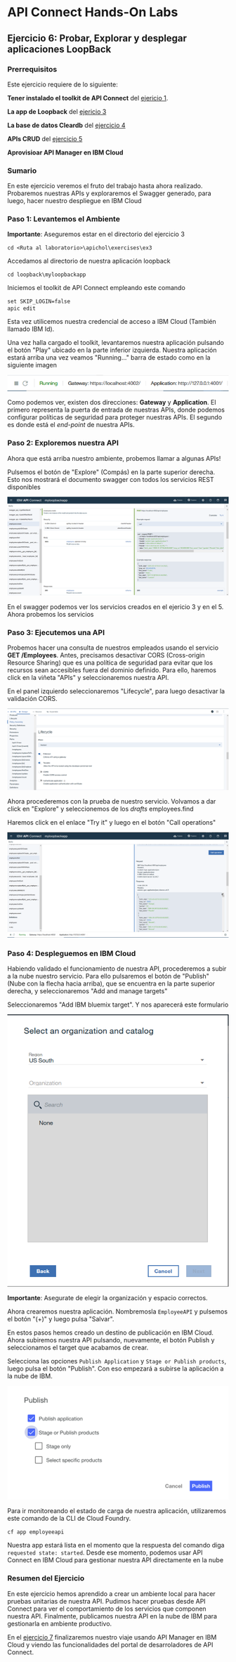 # API Connect Hands-On Labs

## Ejercicio 6: Probar, Explorar y desplegar aplicaciones LoopBack

### Prerrequisitos

Este ejercicio requiere de lo siguiente:

**Tener instalado el toolkit de API Connect** del [ejericio 1](../ex1).

**La app de Loopback** del [ejericio 3](../ex3)

**La base de datos Cleardb** del [ejercicio 4](../ex4)

**APIs CRUD** del [ejercicio 5](../ex5)

**Aprovisioar API Manager en IBM Cloud**

### Sumario

En este ejercicio veremos el fruto del trabajo hasta ahora realizado. Probaremos nuestras APIs y exploraremos el Swagger generado, para luego, hacer nuestro despliegue en IBM Cloud

### Paso 1: Levantemos el Ambiente

**Importante**: Aseguremos estar en el directorio del ejercicio 3

```
cd <Ruta al laboratorio>\apichol\exercises\ex3
```  

Accedamos al directorio de nuestra aplicación loopback

```
cd loopback\myloopbackapp
```

Iniciemos el toolkit de API Connect empleando este comando

```
set SKIP_LOGIN=false
apic edit
```

Esta vez utilicemos nuestra credencial de acceso a IBM Cloud (También llamado IBM Id). 

Una vez halla cargado el toolkit, levantaremos nuestra aplicación pulsando el botón "Play" ubicado en la parte inferior izquierda. Nuestra aplicación estará arriba una vez veamos "Running..." barra de estado como en la siguiente imagen

![Node Running](../../images/ex6/APIC_Noderunning.png)

Como podemos ver, existen dos direcciones: **Gateway** y **Application**. El primero representa la puerta de entrada de nuestras APIs, donde podemos configurar políticas de seguridad para proteger nuestras APIs. El segundo es donde está el _end-point_ de nuestra APIs.

### Paso 2: Exploremos nuestra API

Ahora que está arriba nuestro ambiente, probemos llamar a algunas APIs!

Pulsemos el botón de "Explore" (Compás) en la parte superior derecha. Esto nos mostrará el documento swagger con todos los servicios REST disponibles

![Swagger](../../images/ex6/APIC_Swagger.png)

En el swagger podemos ver los servicios creados en el ejericio 3 y en el 5. Ahora probemos los servicios

### Paso 3: Ejecutemos una API

Probemos hacer una consulta de nuestros empleados usando el servicio **GET /Employees**. Antes, precisamos desactivar CORS (Cross-origin Resource Sharing) que es una política de seguridad para evitar que los recursos sean accesibles fuera del dominio definido. Para ello, haremos click en la viñeta "APIs" y seleccionaremos nuestra API.

En el panel izquierdo seleccionaremos "Lifecycle", para luego desactivar la validación CORS.

![Disabling CORS](../../images/ex6/APIC_DisablingCORS.png)

Ahora procederemos con la prueba de nuestro servicio. Volvamos a dar click en "Explore" y seleccionemos de los _drafts_ employees.find

Haremos click en el enlace "Try it" y luego en el botón "Call operations"

![Testing employees](../../images/ex6/APIC_TestingApi.png)

### Paso 4: Despleguemos en IBM Cloud

Habiendo validado el funcionamiento de nuestra API, procederemos a subir a la nube nuestro servicio. Para ello pulsaremos el botón de "Publish" (Nube con la flecha hacia arriba), que se encuentra en la parte superior derecha, y seleccionaremos "Add and manage targets"

Seleccionaremos "Add IBM bluemix target". Y nos aparecerá este formulario

![Publish to target](../../images/ex6/APIC_PublishToTarget.png)

**Importante**: Asegurate de elegir la organización y espacio correctos. 

Ahora crearemos nuestra aplicación. Nombremosla `EmployeeAPI` y pulsemos el botón "(+)" y luego pulsa "Salvar".

En estos pasos hemos creado un destino de publicación en IBM Cloud. Ahora subiremos nuestra API pulsando, nuevamente, el botón Publish y seleccionamos el target que acabamos de crear.

Selecciona las opciones `Publish Application` y `Stage or Publish products`, luego pulsa el botón "Publish". Con eso empezará a subirse la aplicación a la nube de IBM.

![Publish options](../../images/ex6/APIC_PublishOptions.png)

Para ir monitoreando el estado de carga de nuestra aplicación, utilizaremos este comando de la CLI de Cloud Foundry.

```
cf app employeeapi
```

Nuestra app estará lista en el momento que la respuesta del comando diga `requested state: started`. Desde ese momento, podemos usar API Connect en IBM Cloud para gestionar nuestra API directamente en la nube

### Resumen del Ejercicio

En este ejercicio hemos aprendido a crear un ambiente local para hacer pruebas unitarias de nuestra API. Pudimos hacer pruebas desde API Connect para ver el comportamiento de los servicios que componen nuestra API. Finalmente, publicamos nuestra API en la nube de IBM para gestionarla en ambiente productivo.

En el [ejercicio 7](../ex7) finalizaremos nuestro viaje usando API Manager en IBM Cloud y viendo las funcionalidades del portal de desarroladores de API Connect.
